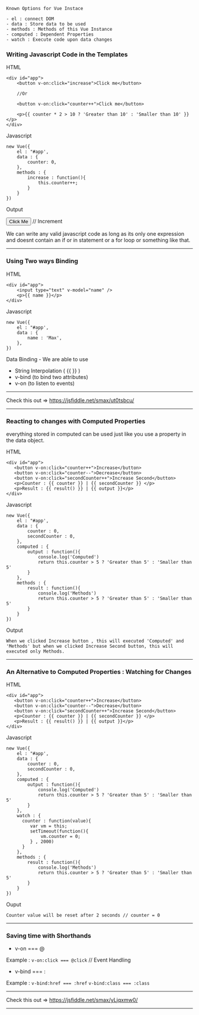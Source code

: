 ```
Known Options for Vue Instace

- el : connect DOM
- data : Store data to be used
- methods : Methods of this Vue Instance
- computed : Dependent Properties
- watch : Execute code upon data changes
```

### Writing Javascript Code in the Templates

HTML

```
<div id="app">
    <button v-on:click="increase">Click me</button>

    //Or

    <button v-on:click="counter++">Click me</button>

    <p>{{ counter * 2 > 10 ? 'Greater than 10' : 'Smaller than 10' }}</p>
</div>
```

Javascript

```
new Vue({
    el : "#app',
    data : {
        counter: 0,
    },
    methods : {
        increase : function(){
            this.counter++;
        }
    }
})
```

Output
<br/>

<button>Click Me</button> // Increment

We can write any valid javascript code as long as its only one expression and doesnt contain an if or in statement or a for loop or something like that.

---

### Using Two ways Binding

HTML

```
<div id="app">
    <input type="text" v-model="name" />
    <p>{{ name }}</p>
</div>
```

Javascript

```
new Vue({
    el : "#app',
    data : {
        name : 'Max',
    },
})
```

Data Binding - We are able to use

- String Interpolation ( {{ }} )
- v-bind (to bind two attributes)
- v-on (to listen to events)

---

Check this out => https://jsfiddle.net/smax/ut0tsbcu/

---

### Reacting to changes with Computed Properties

everything stored in computed can be used just like you use a property in the data object.

HTML

```
<div id="app">
   <button v-on:click="counter++">Increase</button>
   <button v-on:click="counter--">Decrease</button>
   <button v-on:click="secondCounter++">Increase Second</button>
   <p>Counter : {{ counter }} | {{ secondCounter }} </p>
   <p>Result : {{ result() }} | {{ output }}</p>
</div>
```

Javascript

```
new Vue({
    el : "#app',
    data : {
        counter : 0,
        secondCounter : 0,
    },
    computed : {
        output : function(){
            console.log('Computed')
            return this.counter > 5 ? 'Greater than 5' : 'Smaller than 5'
        }
    },
    methods : {
        result : function(){
            console.log('Methods')
            return this.counter > 5 ? 'Greater than 5' : 'Smaller than 5'
        }
    }
})
```

Output
<br/>

`When we clicked Increase button , this will executed 'Computed' and 'Methods' but when we clicked Increase Second button, this will executed only Methods.`

---

### An Alternative to Computed Properties : Watching for Changes

HTML

```
<div id="app">
   <button v-on:click="counter++">Increase</button>
   <button v-on:click="counter--">Decrease</button>
   <button v-on:click="secondCounter++">Increase Second</button>
   <p>Counter : {{ counter }} | {{ secondCounter }} </p>
   <p>Result : {{ result() }} | {{ output }}</p>
</div>
```

Javascript

```
new Vue({
    el : "#app',
    data : {
        counter : 0,
        secondCounter : 0,
    },
    computed : {
        output : function(){
            console.log('Computed')
            return this.counter > 5 ? 'Greater than 5' : 'Smaller than 5'
        }
    },
    watch : {
      counter : function(value){
         var vm = this;
         setTimeout(function(){
             vm.counter = 0;
         } , 2000)
      }
    },
    methods : {
        result : function(){
            console.log('Methods')
            return this.counter > 5 ? 'Greater than 5' : 'Smaller than 5'
        }
    }
})
```

Ouput <br/>

`Counter value will be reset after 2 seconds // counter = 0`

---

### Saving time with Shorthands

- v-on === @

Example : `v-on:click === @click` // Event Handling

- v-bind === :

Example : `v-bind:href === :href`
`v-bind:class === :class`

---

Check this out => https://jsfiddle.net/smax/yLjqxmw0/

---
